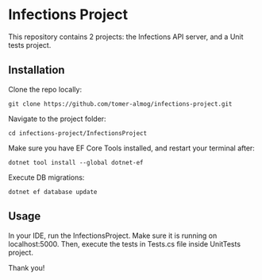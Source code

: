 # Infections Project

This repository contains 2 projects: the Infections API server, and a Unit tests project.

## Installation

Clone the repo locally:

```git clone https://github.com/tomer-almog/infections-project.git```

Navigate to the project folder:

```cd infections-project/InfectionsProject```

Make sure you have EF Core Tools installed, and restart your terminal after:

```dotnet tool install --global dotnet-ef```

Execute DB migrations:

```dotnet ef database update```

## Usage

In your IDE, run the InfectionsProject. Make sure it is running on localhost:5000.
Then, execute the tests in Tests.cs file inside UnitTests project.

Thank you!
